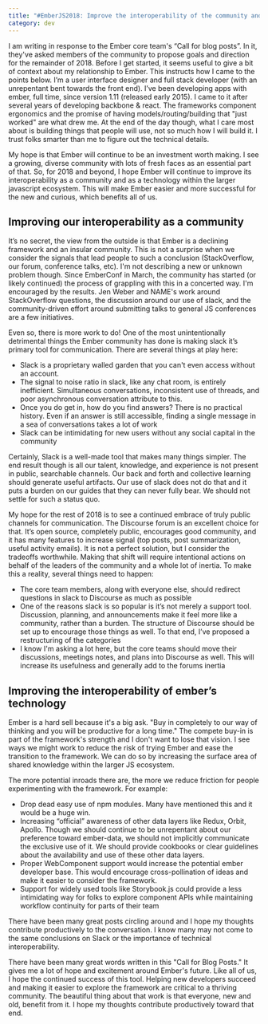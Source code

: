 ```yaml
---
title: "#EmberJS2018: Improve the interoperability of the community and the framework"
category: dev
---
```

I am writing in response to the Ember core team's “Call for blog posts”. In it, they've asked members of the community to propose goals and direction for the remainder of 2018. Before I get started, it seems useful to give a bit of context about my relationship to Ember. This instructs how I came to the points below. I’m a user interface designer and full stack developer (with an unrepentant bent towards the front end). I’ve been developing apps with ember, full time, since version 1.11 (released early 2015). I came to it after several years of developing backbone & react. The frameworks component ergonomics and the promise of having models/routing/building that "just worked" are what drew me. At the end of the day though, what I care most about is building things that people will use, not so much how I will build it. I trust folks smarter than me to figure out the technical details. 

My hope is that Ember will continue to be an investment worth making. I see a growing, diverse community with lots of fresh faces as an essential part of that. So, for 2018 and beyond, I hope Ember will continue to improve its interoperability as a community and as a technology within the larger javascript ecosystem. This will make Ember easier and more successful for the new and curious, which benefits all of us. 

## Improving our interoperability as a community

It’s no secret, the view from the outside is that Ember is a declining framework and an insular community. This is not a surprise when we consider the signals that lead people to such a conclusion (StackOverflow, our forum, conference talks, etc). I'm not describing a new or unknown problem though. Since EmberConf in March, the community has started (or likely continued) the process of grappling with this in a concerted way.  I'm encouraged by the results. Jen Weber and NAME's work around StackOverflow questions, the discussion around our use of slack, and the community-driven effort around submitting talks to general JS conferences are a few initiatives. 

Even so, there is more work to do! One of the most unintentionally detrimental things the Ember community has done is making slack it’s primary tool for communication. There are several things at play here:

* Slack is a proprietary walled garden that you can't even access without an account.
* The signal to noise ratio in slack, like any chat room, is entirely inefficient. Simultaneous conversations, inconsistent use of threads, and poor asynchronous conversation attribute to this.
* Once you do get in, how do you find answers? There is no practical history. Even if an answer is still accessible, finding a single message in a sea of conversations takes a lot of work
* Slack can be intimidating for new users without any social capital in the community

Certainly, Slack is a well-made tool that makes many things simpler. The end result though is all our talent, knowledge, and experience is not present in public, searchable channels. Our back and forth and collective learning should generate useful artifacts. Our use of slack does not do that and it puts a burden on our guides that they can never fully bear. We should not settle for such a status quo.

My hope for the rest of 2018 is to see a continued embrace of truly public channels for communication. The Discourse forum is an excellent choice for that. It’s open source, completely public, encourages good community, and it has many features to increase signal (top posts, post summarization, useful activity emails). It is not a perfect solution, but I consider the tradeoffs worthwhile. Making that shift will require intentional actions on behalf of the leaders of the community and a whole lot of inertia. To make this a reality, several things need to happen:

* The core team members, along with everyone else, should redirect questions in slack to Discourse as much as possible
* One of the reasons slack is so popular is it’s not merely a support tool. Discussion, planning, and announcements make it feel more like a community, rather than a burden. The structure of Discourse should be set up to encourage those things as well. To that end, I’ve proposed a restructuring of the categories
* I know I'm asking a lot here, but the core teams should move their discussions, meetings notes, and plans into Discourse as well. This will increase its usefulness and generally add to the forums inertia

## Improving the interoperability of ember’s technology

Ember is a hard sell because it's a big ask. "Buy in completely to our way of thinking and you will be productive for a long time." The compete buy-in is part of the framework's strength and I don't want to lose that vision. I see ways we might work to reduce the risk of trying Ember and ease the transition to the framework. We can do so by increasing the surface area of shared knowledge within the larger JS ecosystem. 

The more potential inroads there are, the more we reduce friction for people experimenting with the framework. For example:

* Drop dead easy use of npm modules. Many have mentioned this and it would be a huge win.
* Increasing “official” awareness of other data layers like Redux, Orbit, Apollo. Though we should continue to be unrepentant about our preference toward ember-data, we should not implicitly communicate the exclusive use of it. We should provide cookbooks or clear guidelines about the availability and use of these other data layers.
* Proper WebComponent support would increase the potential ember developer base. This would encourage cross-pollination of ideas and make it easier to consider the framework.
* Support for widely used tools like Storybook.js could provide a less intimidating way for folks to explore component APIs while maintaining workflow continuity for parts of their team

There have been many great posts circling around and I hope my thoughts contribute productively to the conversation. I know many may not come to the same conclusions on Slack or the importance of technical interoperability. 

There have been many great words written in this "Call for Blog Posts." It gives me a lot of hope and excitement around Ember's future. Like all of us, I hope the continued success of this tool. Helping new developers succeed and making it easier to explore the framework are critical to a thriving community. The beautiful thing about that work is that everyone, new and old, benefit from it. I hope my thoughts contribute productively toward that end.
